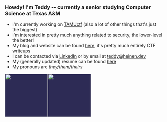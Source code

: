 
### Howdy!  I'm Teddy -- currently a senior studying Computer Science at Texas A&M

- I'm currently working on [TAMUctf](https://github.com/tamuctf/) (also a lot of other things that's just the biggest)
- I'm interested in pretty much anything related to security, the lower-level the better! 
- My blog and website can be found [here](https://teddyheinen.com), it's pretty much entirely CTF writeups
- I can be contacted via [LinkedIn](https://www.linkedin.com/in/teddyheinen/) or by email at [teddy@heinen.dev](mailto:teddy@heinen.dev)
- My (generally updated) resume can be found [here](https://teddyheinen.com/resume.pdf)
- My pronouns are *they/them/theirs*


<a href="https://teddyheinen.com/" class="metrics" ><img style="background-color: #2d2b55;" height="137.3px" src="https://github-readme-stats.vercel.app/api?username=tcheinen&hide_title=true&hide_border=true&show_icons=true&include_all_commits=true&count_private=true&line_height=21&theme=shades-of-purple" /><img style="background-color: #2d2b55;" height="137.3px" src="https://github-readme-stats.vercel.app/api/top-langs/?username=tcheinen&hide=html,assembly&hide_title=true&hide_border=true&layout=compact&langs_count=7&exclude_repo=PS-Insurgence,PS-Client-Insurgence,picoCTF,Naumachia,pacman-ai&theme=shades-of-purple" /></a>
